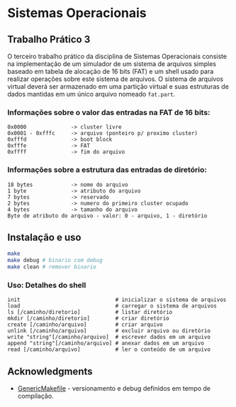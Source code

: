 # Sistemas Operacionais

## Trabalho Prático 3

O terceiro trabalho prático da disciplina de Sistemas Operacionais consiste na implementação de um simulador de um sistema de arquivos simples baseado em tabela de alocação de 16 bits (FAT) e um shell usado para realizar operações sobre este sistema de arquivos. O sistema de arquivos virtual deverá ser armazenado em uma partição virtual e suas estruturas de dados mantidas em um único arquivo nomeado `fat.part`.

### Informações sobre o valor das entradas na FAT de 16 bits:

``` text
0x0000              -> cluster livre
0x0001 - 0xfffc     -> arquivo (ponteiro p/ proximo cluster)
0xfffd              -> boot block
0xfffe              -> FAT
0xffff              -> fim do arquivo
```

### Informações sobre a estrutura das entradas de diretório:

``` text
18 bytes            -> nome do arquivo
1 byte              -> atributo do arquivo
7 bytes             -> reservado
2 bytes             -> numero do primeiro cluster ocupado
4 bytes             -> tamanho do arquivo
Byte de atributo do arquivo - valor: 0 - arquivo, 1 - diretório
```

## Instalação e uso

``` bash
make
make debug # binario com debug
make clean # remover binario
```

### Uso: Detalhes do shell

``` console
init                              # inicializar o sistema de arquivos
load                              # carregar o sistema de arquivos
ls [/caminho/diretorio]           # listar diretório
mkdir [/caminho/diretorio]        # criar diretório
create [/caminho/arquivo]         # criar arquivo
unlink [/caminho/arquivo]         # excluir arquivo ou diretório
write "string"[/caminho/arquivo]  # escrever dados em um arquivo
append "string"[/caminho/arquivo] # anexar dados em um arquivo
read [/caminho/arquivo]           # ler o conteúdo de um arquivo
```

## Acknowledgments

*   [GenericMakefile](https://github.com/mbcrawfo/GenericMakefile) - versionamento e debug definidos em tempo de compilação.
